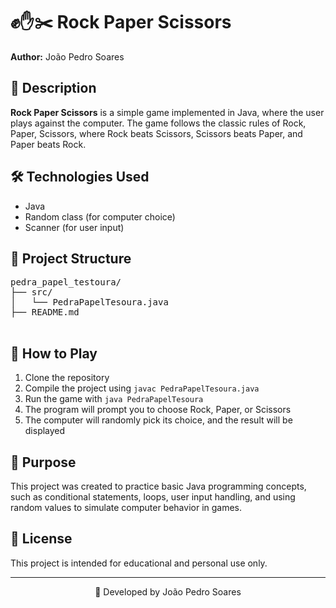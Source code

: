 
</head>
<body>
  <h1>✊✋✂️ Rock Paper Scissors</h1>
  <p><strong>Author:</strong> João Pedro Soares</p>

  <h2>📌 Description</h2>
  <p><strong>Rock Paper Scissors</strong> is a simple game implemented in Java, where the user plays against the computer. The game follows the classic rules of Rock, Paper, Scissors, where Rock beats Scissors, Scissors beats Paper, and Paper beats Rock.</p>

  <h2>🛠️ Technologies Used</h2>
  <ul>
    <li>Java</li>
    <li>Random class (for computer choice)</li>
    <li>Scanner (for user input)</li>
  </ul>

  <h2>📂 Project Structure</h2>
  <pre>
pedra_papel_testoura/
├── src/
│   └── PedraPapelTesoura.java
├── README.md
  </pre>

  <h2>🚀 How to Play</h2>
  <ol>
    <li>Clone the repository</li>
    <li>Compile the project using <code>javac PedraPapelTesoura.java</code></li>
    <li>Run the game with <code>java PedraPapelTesoura</code></li>
    <li>The program will prompt you to choose Rock, Paper, or Scissors</li>
    <li>The computer will randomly pick its choice, and the result will be displayed</li>
  </ol>

  <h2>🎯 Purpose</h2>
  <p>This project was created to practice basic Java programming concepts, such as conditional statements, loops, user input handling, and using random values to simulate computer behavior in games.</p>

  <h2>📄 License</h2>
  <p>This project is intended for educational and personal use only.</p>

  <hr>
  <p align="center">📘 Developed by João Pedro Soares</p>
</body>
</html>
